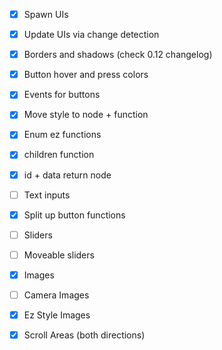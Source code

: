 - [x] Spawn UIs
- [x] Update UIs via change detection
- [x] Borders and shadows (check 0.12 changelog)
- [x] Button hover and press colors
- [x] Events for buttons

- [x] Move style to node + function
- [x] Enum ez functions
- [x] children function
- [x] id + data return node

- [ ] Text inputs
- [x] Split up button functions
- [ ] Sliders 
- [ ] Moveable sliders
- [x] Images
- [ ] Camera Images
- [x] Ez Style Images
- [x] Scroll Areas (both directions)